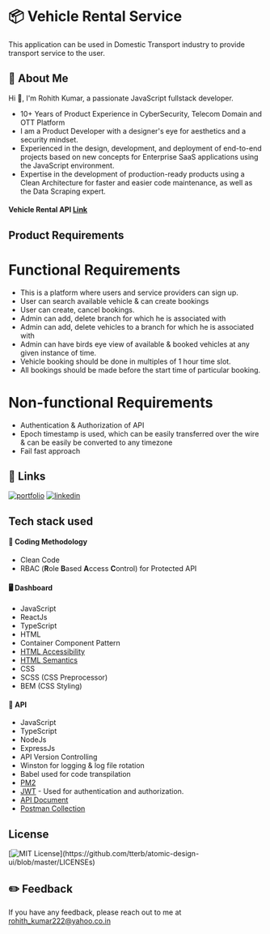 # 📦 Vehicle Rental Service
This application can be used in Domestic Transport industry to provide transport service to the user.

## 🚀 About Me
Hi 👋, I'm Rohith Kumar, a passionate JavaScript fullstack developer.
* 10+ Years of Product Experience in CyberSecurity, Telecom Domain and OTT Platform
* I am a Product Developer with a designer's eye for aesthetics and a security mindset.
* Experienced in the design, development, and deployment of end-to-end projects based on new concepts for Enterprise SaaS applications using the JavaScript environment.
* Expertise in the development of production-ready products using a
Clean Architecture for faster and easier code maintenance, as well as the Data Scraping expert.

#### Vehicle Rental API [Link](https://github.com/2rohith2/vehicle-rental-api)

## Product Requirements
# Functional Requirements
* This is a platform where users and service providers can sign up.
* User can search available vehicle & can create bookings
* User can create, cancel bookings.
* Admin can add, delete branch for which he is associated with
* Admin can add, delete vehicles to a branch for which he is associated with
* Admin can have birds eye view of available & booked vehicles at any given instance of time.
* Vehicle booking should be done in multiples of 1 hour time slot.
* All bookings should be made before the start time of particular booking.

# Non-functional Requirements
* Authentication & Authorization of API
* Epoch timestamp is used, which can be easily transferred over the wire & can be easily be converted to any timezone
* Fail fast approach

## 🔗 Links
[![portfolio](https://img.shields.io/badge/my_portfolio-000?style=for-the-badge&logo=ko-fi&logoColor=white)](https://github.com/2rohith2)
[![linkedin](https://img.shields.io/badge/linkedin-0A66C2?style=for-the-badge&logo=linkedin&logoColor=white)](http://in.linkedin.com/in/2rohith2)

## Tech stack used

#### 🔦 Coding Methodology
* Clean Code
* RBAC (**R**ole **B**ased **A**ccess **C**ontrol) for Protected API

#### 🖥️ Dashboard
* JavaScript
* ReactJs
* TypeScript
* HTML
* Container Component Pattern
* [HTML Accessibility](https://developer.mozilla.org/en-US/docs/Learn/Accessibility/HTML)
* [HTML Semantics](https://developer.mozilla.org/en-US/docs/Glossary/Semantics#semantic_elements)
* CSS
* SCSS (CSS Preprocessor)
* BEM (CSS Styling)

#### 🔌 API
* JavaScript
* TypeScript
* NodeJs
* ExpressJs
* API Version Controlling
* Winston for logging & log file rotation
* Babel used for code transpilation
* [PM2](https://pm2.keymetrics.io/)
* [JWT](https://jwt.io/) - Used for authentication and authorization.
* [API Document](https://rawcdn.githack.com/2rohith2/delivery-web/141b8419907ec309ccf09e69bbd2d1c8d168c819/docs/API%20Doc/delivery-api.html)
* [Postman Collection](https://github.com/2rohith2/vehicle-rental-api/tree/master/docs)

## License
[![MIT License](https://img.shields.io/apm/l/atomic-design-ui.svg?)](https://github.com/tterb/atomic-design-ui/blob/master/LICENSEs)

## ✏️ Feedback
If you have any feedback, please reach out to me at rohith_kumar222@yahoo.co.in